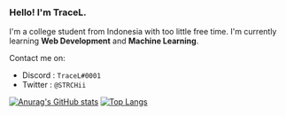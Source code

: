### Hello! I'm TraceL.
I'm a college student from Indonesia with too little free time. I'm currently learning **Web Development** and **Machine Learning**.

Contact me on:
- Discord : `TraceL#0001`
- Twitter : `@STRCHii`

[![Anurag's GitHub stats](https://github-readme-stats.vercel.app/api?username=TraceLosu)](https://github.com/anuraghazra/github-readme-stats)
[![Top Langs](https://github-readme-stats.vercel.app/api/top-langs/?username=TraceLosu)](https://github.com/anuraghazra/github-readme-stats)
